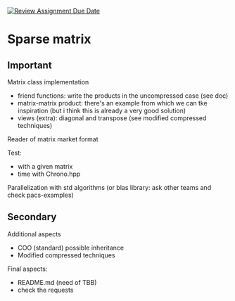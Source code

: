 [![Review Assignment Due Date](https://classroom.github.com/assets/deadline-readme-button-22041afd0340ce965d47ae6ef1cefeee28c7c493a6346c4f15d667ab976d596c.svg)](https://classroom.github.com/a/HlQKP7Zu)

# Sparse matrix 

## Important
Matrix class implementation
- friend functions: write the products in the uncompressed case (see doc)
- matrix-matrix product: there's an example from which we can tke inspiration (but i think this is already a very good solution)
- views (extra): diagonal and transpose (see modified compressed techniques)

Reader of matrix market format

Test:
- with a given matrix
- time with Chrono.hpp

Parallelization with std algorithms 
(or blas library: ask other teams and check pacs-examples)

## Secondary

Additional aspects
- COO (standard) possible inheritance
- Modified compressed techniques

Final aspects:
- README.md (need of TBB)
- check the requests

